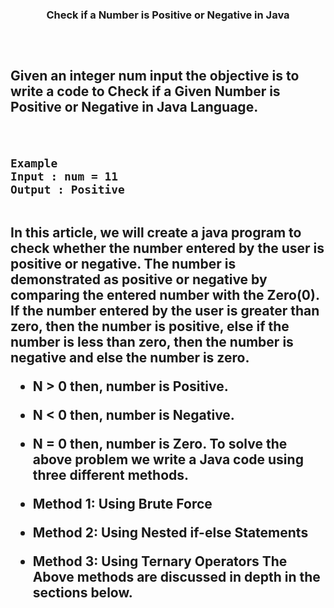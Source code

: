 <h3 align="center">Check if a Number is Positive or Negative in Java<h3/>
<h2><h2/>
<br/>

Given an integer num input the objective is to write a code to Check if a Given Number is Positive or Negative in Java Language.

<br/>

```
Example
Input : num = 11
Output : Positive
```

<br/>
<div/>
In this article, we will create a java program to check whether the number entered by the user is positive or negative. The number is demonstrated as positive or negative by comparing the entered number with the Zero(0). If the number entered by the user is greater than zero, then the number is positive, else if the number is less than zero, then the number is negative and else the number is zero.

 *   N > 0 then, number is Positive.
 *   N < 0 then, number is Negative.
 *   N = 0 then, number is Zero.
To solve the above problem we write a Java code using three different methods.

 *   Method 1: Using Brute Force
 *   Method 2: Using Nested if-else Statements
 *   Method 3: Using Ternary Operators
The Above methods are discussed in depth in the sections below.



